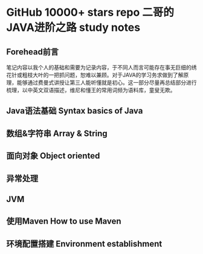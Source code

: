 # GitHub 10000+ stars repo 二哥的JAVA进阶之路 study notes

## Forehead前言

笔记内容以我个人的基础和需要为记录内容，于不同人而言可能存在事无巨细的绣花针或粗枝大叶的一把抓问题，恕难以兼顾。对于JAVA的学习务求做到了解原理，能够通过费曼式讲授让第三人能听懂就是初心。这一部分尽量再总结部分进行梳理，以中英文双语描述，维尼和懂王的常用词频为语料库，童叟无欺。

## Java语法基础 Syntax basics of Java

## 数组&字符串 Array & String

## 面向对象 Object oriented

## 异常处理 

## JVM

## 使用Maven How to use Maven

## 环境配置搭建 Environment establishment

### 

